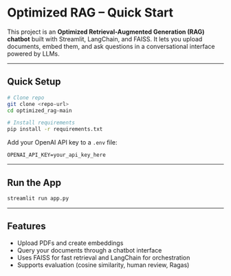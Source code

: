# Optimized RAG – Quick Start

This project is an **Optimized Retrieval-Augmented Generation (RAG) chatbot** built with Streamlit, LangChain, and FAISS. It lets you upload documents, embed them, and ask questions in a conversational interface powered by LLMs.

---

## Quick Setup

```bash
# Clone repo
git clone <repo-url>
cd optimized_rag-main

# Install requirements
pip install -r requirements.txt
```

Add your OpenAI API key to a `.env` file:

```
OPENAI_API_KEY=your_api_key_here
```

---

## Run the App

```bash
streamlit run app.py
```

---

## Features

- Upload PDFs and create embeddings  
- Query your documents through a chatbot interface  
- Uses FAISS for fast retrieval and LangChain for orchestration  
- Supports evaluation (cosine similarity, human review, Ragas)  
